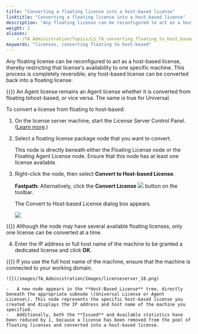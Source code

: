 ```yaml
--- 
title: "Converting a floating license into a host-based license"
linktitle: "Converting a floating license into a host-based license"
description: "Any floating license can be reconfigured to act as a host-based license, thereby restricting that license's availability to one specific machine."
weight: 2
aliases: 
    - /TA_Administration/Topics/LS_TA_converting_floating_to_host_based.html
keywords: "licenses, converting floating to host-based"
---
```


Any floating license can be reconfigured to act as a host-based license, thereby restricting that license's availability to one specific machine. This process is completely reversible; any host-based license can be converted back into a floating license.

{{<remember>}} An Agent license remains an Agent license whether it is converted from floating tohost-based, or vice versa. The same is true for Universal.

To convert a license from floating to host-based:

1.  On the license server machine, start the License Server Control Panel. \([Learn more](/TA_Administration/Topics/LS_TA_managing_start_stop.html).\)

2.  Select a floating license package node that you want to convert.

    This node is directly beneath either the Floating License node or the Floating Agent License node. Ensure that this node has at least one license available.

3.  Right-click the node, then select **Convert to Host-based License**.

    **Fastpath:** Alternatively, click the **Convert License** ![](/images/TA_Administration/Images/Convert_license_btn.png) button on the toolbar.

    The Convert to Host-based License dialog box appears.

    ![](/images/TA_Administration/Images/licenseserver_17.png)

{{<note>}} Although the node may have several available floating licenses, only one license can be converted at a time.

4.  Enter the IP address or full host name of the machine to be granted a dedicated license and click **OK**.

{{<note>}} If you use the full host name of the machine, ensure that the machine is connected to your working domain.

    ![](/images/TA_Administration/Images/licenseserver_18.png)

    -   A new node appears in the **Host-Based License** tree, directly beneath the appropriate subnode \(Universal License or Agent License\). This node represents the specific host-based license you created and displays the IP address and host name of the machine you specified.
    -   Additionally, both the **Issued** and Available statistics have been reduced by 1, because a license has been removed from the pool of floating licenses and converted into a host-based license.




